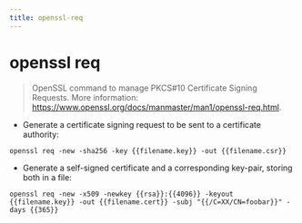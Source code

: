 ```yaml
---
title: openssl-req
---
```

# openssl req

> OpenSSL command to manage PKCS#10 Certificate Signing Requests.
> More information: <https://www.openssl.org/docs/manmaster/man1/openssl-req.html>.

- Generate a certificate signing request to be sent to a certificate authority:

`openssl req -new -sha256 -key {{filename.key}} -out {{filename.csr}}`

- Generate a self-signed certificate and a corresponding key-pair, storing both in a file:

`openssl req -new -x509 -newkey {{rsa}}:{{4096}} -keyout {{filename.key}} -out {{filename.cert}} -subj "{{/C=XX/CN=foobar}}" -days {{365}}`
